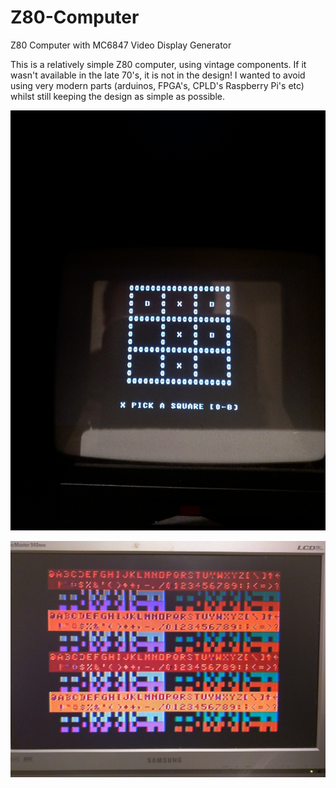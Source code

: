 # Z80-Computer
Z80 Computer with MC6847 Video Display Generator

This is a relatively simple Z80 computer, using vintage components.
If it wasn't available in the late 70's, it is not in the design!
I wanted to avoid using very modern parts (arduinos, FPGA's, CPLD's Raspberry Pi's etc) whilst still keeping the design as simple as possible.

![Screenshot](images/tictac.jpg)

![Screenshot](images/IMG_20170513_222104.jpg)





